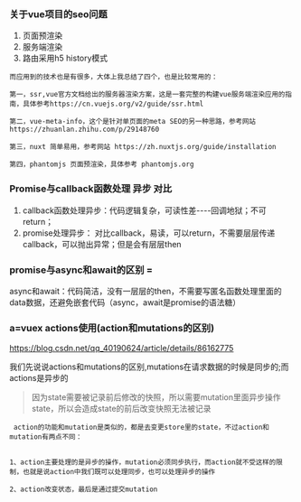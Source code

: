 ### 关于vue项目的seo问题
1. 页面预渲染
2. 服务端渲染
3. 路由采用h5 history模式

```
而应用到的技术也是有很多，大体上我总结了四个，也是比较常用的：

第一，ssr,vue官方文档给出的服务器渲染方案，这是一套完整的构建vue服务端渲染应用的指南，具体参考https://cn.vuejs.org/v2/guide/ssr.html

第二，vue-meta-info，这个是针对单页面的meta SEO的另一种思路，参考网站 https://zhuanlan.zhihu.com/p/29148760

第三，nuxt 简单易用，参考网站 https://zh.nuxtjs.org/guide/installation

第四，phantomjs 页面预渲染，具体参考 phantomjs.org
```
### Promise与callback函数处理 异步 对比
1. callback函数处理异步：代码逻辑复杂，可读性差----回调地狱；不可return；
2. promise处理异步：
对比callback，易读，可以return，不需要层层传递callback，可以抛出异常；但是会有层层then

### promise与async和await的区别 =
async和await：代码简洁，没有一层层的then，不需要写匿名函数处理里面的data数据，还避免嵌套代码（async，await是promise的语法糖）
### a=vuex actions使用(action和mutations的区别) 
https://blog.csdn.net/qq_40190624/article/details/86162775

我们先说说actions和mutations的区别,mutations在请求数据的时候是同步的;而actions是异步的
> 因为state需要被记录前后修改的快照，所以需要mutation里面异步操作state，所以会造成state的前后改变快照无法被记录
```
 action的功能和mutation是类似的，都是去变更store里的state，不过action和mutation有两点不同：


1、action主要处理的是异步的操作，mutation必须同步执行，而action就不受这样的限制，也就是说action中我们既可以处理同步，也可以处理异步的操作

2、action改变状态，最后是通过提交mutation
```